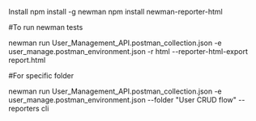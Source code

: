 Install
npm install -g newman
npm install newman-reporter-html


#To run newman tests

newman run User_Management_API.postman_collection.json -e user_manage.postman_environment.json -r html --reporter-html-export report.html

#For specific folder

newman run User_Management_API.postman_collection.json -e user_manage.postman_environment.json --folder "User CRUD flow" --reporters cli